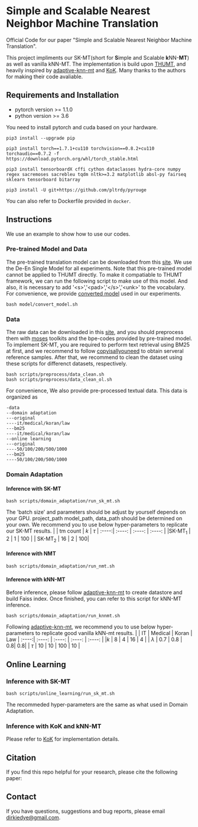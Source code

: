 # Simple and Scalable Nearest Neighbor Machine Translation

Official Code for our paper "Simple and Scalable Nearest Neighbor Machine Translation".

This project impliments our SK-MT(short for **S**imple and Scalable **k**NN-**MT**) as well as vanilla kNN-MT. The implementation is build upon [THUMT](https://github.com/THUNLP-MT/THUMT/tree/pytorch), and heavily inspired by [adaptive-knn-mt](https://github.com/zhengxxn/adaptive-knn-mt) and [KoK](https://github.com/wangqi1996/KoK).
Many thanks to the authors for making their code avaliable.

## Requirements and Installation
* pytorch version >= 1.1.0
* python version >= 3.6

You need to install pytorch and cuda based on your hardware.
```
pip3 install --upgrade pip

pip3 install torch==1.7.1+cu110 torchvision==0.8.2+cu110 torchaudio==0.7.2 -f https://download.pytorch.org/whl/torch_stable.html

pip3 install tensorboardX cffi cython dataclasses hydra-core numpy regex sacremoses sacrebleu tqdm nltk>=3.2 matplotlib absl-py fairseq sklearn tensorboard bitarray

pip3 install -U git+https://github.com/pltrdy/pyrouge
```
You can also refer to Dockerfile provided in `docker`.

## Instructions
We use an example to show how to use our codes.
### Pre-trained Model and Data
The pre-trained translation model can be downloaded from this [site](https://github.com/pytorch/fairseq/blob/master/examples/wmt19/README.md). We use the De-En Single Model for all experiments. Note that this pre-trained model cannot be applied to THUMT directly. To make it compatiable to THUMT framework, we can run the following script to make use of this model. And also, it is necessary to add '\<s>','\<pad>','\</s>','\<unk>' to the vocabulary. For convenience, we provide [converted model]() used in our experiments.
```
bash model/convert_model.sh
```
### Data
The raw data can be downloaded in this [site](), and you should preprocess them with [moses]() toolkits and the bpe-codes provided by pre-trained model. 
To implement SK-MT, you are required to perform text retrieval using BM25 at first, and we recommend to follow [copyisallyouneed](https://github.com/jcyk/copyisallyouneed) to obtain serveral reference samples.
After that, we recommend to clean the dataset using these scripts for differenct datasets, respectively.
```
bash scripts/preprocess/data_clean.sh
bash scripts/preprocess/data_clean_ol.sh
```
For convenience, We also provide pre-processed textual data.
This data is organized as

```
-data
--domain adaptation
---original
----it/medical/koran/law
---bm25  
----it/medical/koran/law
--online learning
---original
----50/100/200/500/1000
---bm25
----50/100/200/500/1000
```
### Domain Adaptation
#### Inference with SK-MT
```
bash scripts/domain_adaptation/run_sk_mt.sh
```
The 'batch size' and parameters should be adjust by yourself depends on your GPU. project_path
model_path, data_path should be determined on your own. We recommend you to use below hyper-parameters to replicate our SK-MT results.
| |  tm count   | $k$  | $\tau$ 
| :----:|  :----:  | :----:  | :----:  | 
|SK-MT$_{1}$ | 2  | 1 | 100 | 
| SK-MT$_{2}$ | 16  | 2 |  100| 


#### Inference with NMT
```
bash scripts/domain_adaptation/run_nmt.sh
```

#### Inference with kNN-MT
Before inference, please follow [adaptive-knn-mt](https://github.com/zhengxxn/adaptive-knn-mt) to create datastore and build Faiss index. Once finished, you can refer to this script for kNN-MT inference.
```
bash scripts/domain_adaptation/run_knnmt.sh
```
Following [adaptive-knn-mt](https://github.com/zhengxxn/adaptive-knn-mt), we recommend you to use below hyper-parameters to replicate good vanilla kNN-mt results.
| |  IT   | Medical  | Koran | Law
| :----:|  :----:  | :----:  |   :----:  | :----:  | 
|$k$ | 8  | 4 | 16 | 4 |
| $\lambda$ | 0.7  | 0.8 |  0.8|  0.8|
| $\tau$ | 10  | 10 | 100 |  10 |

## Online Learning
### Inference with SK-MT
```
bash scripts/online_learning/run_sk_mt.sh
```
The recommeded hyper-parameters are the same as what used in Domain Adaptation.

### Inference with KoK and kNN-MT
Please refer to [KoK](https://github.com/wangqi1996/KoK) for implementation details.

## Citation
If you find this repo helpful for your research, please cite the following paper:

## Contact
If you have questions, suggestions and bug reports, please email <dirkiedye@gmail.com>.

